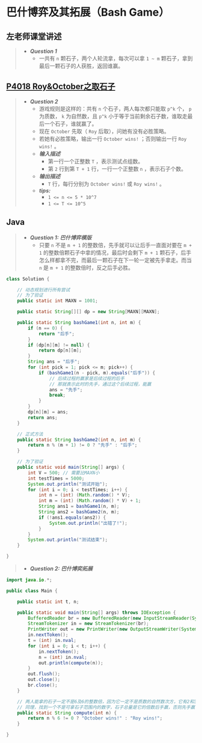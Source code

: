 # 巴什博弈及其拓展（Bash Game）

## 左老师课堂讲述

> - ***Question 1***
>   - 一共有 `n` 颗石子，两个人轮流拿，每次可以拿 `1 ~ m` 颗石子，拿到最后一颗石子的人获胜，返回谁赢。

## [P4018 Roy&October之取石子](https://www.luogu.com.cn/problem/P4018)

> - ***Question 2***
>   - 游戏规则是这样的：共有 `n` 个石子，两人每次都只能取 `p^k` 个， `p` 为质数， `k` 为自然数，且 `p^k` 小于等于当前剩余石子数，谁取走最后一个石子，谁就赢了。
>   - 现在 `October` 先取（ `Roy` 后取），问她有没有必胜策略。
>   - 若她有必胜策略，输出一行 `October wins!` ；否则输出一行 `Roy wins!` 。
>   - ***输入描述***
>     - 第一行一个正整数 `T` ，表示测试点组数。
>     - 第 `2` 行到第 `T + 1` 行，一行一个正整数 `n` ，表示石子个数。
>   - ***输出描述***
>     - `T` 行，每行分别为 `October wins!` 或 `Roy wins!` 。
>   - ***tips:***
>     - `1 <= n <= 5 * 10^7`
>     - `1 <= T <= 10^5`

## Java

> - ***Question 1: 巴什博弈模版***
>   - 只要 `n` 不是 `m + 1` 的整数倍，先手就可以让后手一直面对要在 `m + 1` 的整数倍颗石子中拿的情况，最后时会剩下 `m + 1` 颗石子，后手怎么样都拿不完，而最后一颗石子在下一轮一定被先手拿走。而当 `n` 是 `m + 1` 的整数倍时，反之后手必胜。

```java
class Solution {

    // 动态规划进行所有尝试
    // 为了验证
    public static int MAXN = 1001;

    public static String[][] dp = new String[MAXN][MAXN];

    public static String bashGame1(int n, int m) {
        if (n == 0) {
            return "后手";
        }
        if (dp[n][m] != null) {
            return dp[n][m];
        }
        String ans = "后手";
        for (int pick = 1; pick <= m; pick++) {
            if (bashGame1(n - pick, m).equals("后手")) {
                // 后续过程的赢家是后续过程的后手
                // 那就表示此时的先手，通过这个后续过程，能赢
                ans = "先手";
                break;
            }
        }
        dp[n][m] = ans;
        return ans;
    }

    // 正式方法
    public static String bashGame2(int n, int m) {
        return n % (m + 1) != 0 ? "先手" : "后手";
    }

    // 为了验证
    public static void main(String[] args) {
        int V = 500; // 需要比MAXN小
        int testTimes = 5000;
        System.out.println("测试开始");
        for (int i = 0; i < testTimes; i++) {
            int n = (int) (Math.random() * V);
            int m = (int) (Math.random() * V) + 1;
            String ans1 = bashGame1(n, m);
            String ans2 = bashGame2(n, m);
            if (!ans1.equals(ans2)) {
                System.out.println("出错了!");
            }
        }
        System.out.println("测试结束");
    }

}
```

> - ***Question 2: 巴什博奕拓展***

```java
import java.io.*;

public class Main {

    public static int t, n;

    public static void main(String[] args) throws IOException {
        BufferedReader br = new BufferedReader(new InputStreamReader(System.in));
        StreamTokenizer in = new StreamTokenizer(br);
        PrintWriter out = new PrintWriter(new OutputStreamWriter(System.out));
        in.nextToken();
        t = (int) in.nval;
        for (int i = 0; i < t; i++) {
            in.nextToken();
            n = (int) in.nval;
            out.println(compute(n));
        }
        out.flush();
        out.close();
        br.close();
    }

    // 两人能拿的石子一定不是6及6的整数倍，因为它一定不是质数的自然数次方，它有2和3两个因子
    // 同理，找到一个不是可拿石子范围内的数字，石子总量是它的倍数后手赢，否则先手赢
    public static String compute(int n) {
        return n % 6 != 0 ? "October wins!" : "Roy wins!";
    }

}
```
